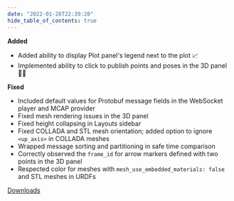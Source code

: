 ```yaml
---
date: "2022-01-28T22:39:20"
hide_table_of_contents: true
---
```


**Added**

- Added ability to display Plot panel's legend next to the plot 📈
- Implemented ability to click to publish points and poses in the 3D panel 📍🙌

**Fixed**

- Included default values for Protobuf message fields in the WebSocket player and MCAP provider
- Fixed mesh rendering issues in the 3D panel
- Fixed height collapsing in Layouts sidebar
- Fixed COLLADA and STL mesh orientation; added option to ignore `<up_axis>` in COLLADA meshes
- Wrapped message sorting and partitioning in safe time comparison
- Correctly observed the `frame_id` for arrow markers defined with two points in the 3D panel
- Respected color for meshes with `mesh_use_embedded_materials: false` and STL meshes in URDFs

[Downloads](https://github.com/foxglove/studio/releases/tag/v0.29.0)
